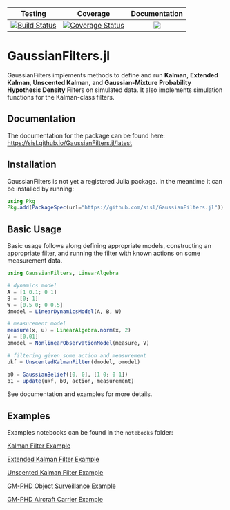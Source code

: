 | Testing  | Coverage | Documentation |
| :-----:  | :------: | :-----------: |
| [![Build Status](https://travis-ci.org/sisl/GaussianFilters.jl.svg?branch=master)](https://travis-ci.org/sisl/GaussianFilters.jl) | [![Coverage Status](https://coveralls.io/repos/github/sisl/GaussianFilters.jl/badge.svg?branch=master)](https://coveralls.io/github/sisl/GaussianFilters.jl?branch=master) |  [![](https://img.shields.io/badge/docs-latest-blue.svg)](https://sisl.github.io/GaussianFilters.jl/latest) |

# GaussianFilters.jl

GaussianFilters implements methods to define and run **Kalman**, **Extended Kalman**, **Unscented Kalman**, and **Gaussian-Mixture Probability Hypothesis Density** Filters on simulated data. It also implements simulation functions for the Kalman-class filters.

## Documentation

The documentation for the package can be found here: <https://sisl.github.io/GaussianFilters.jl/latest>

## Installation

GaussianFilters is not yet a registered Julia package. In the meantime it can be installed by running:

```julia
using Pkg
Pkg.add(PackageSpec(url="https://github.com/sisl/GaussianFilters.jl"))
```

## Basic Usage

Basic usage follows along defining appropriate models, constructing an appropriate filter, and running the filter with known actions on some measurement data.

```julia
using GaussianFilters, LinearAlgebra

# dynamics model
A = [1 0.1; 0 1]
B = [0; 1]
W = [0.5 0; 0 0.5]
dmodel = LinearDynamicsModel(A, B, W)

# measurement model
measure(x, u) = LinearAlgebra.norm(x, 2)
V = [0.01]
omodel = NonlinearObservationModel(measure, V)

# filtering given some action and measurement
ukf = UnscentedKalmanFilter(dmodel, omodel)

b0 = GaussianBelief([0, 0], [1 0; 0 1])
b1 = update(ukf, b0, action, measurement)
```

See documentation and examples for more details.

## Examples

Examples notebooks can be found in the `notebooks` folder:

[Kalman Filter Example](https://github.com/sisl/GaussianFilters.jl/blob/master/notebooks/KF_2DMotionExample.ipynb)

[Extended Kalman Filter Example](https://github.com/sisl/GaussianFilters.jl/blob/master/notebooks/EKF_SpinningSatelliteExample.ipynb)

[Unscented Kalman Filter Example](https://github.com/sisl/GaussianFilters.jl/blob/master/notebooks/UKF_NonholonomicRobot.ipynb)

[GM-PHD Object Surveillance Example](https://github.com/sisl/GaussianFilters.jl/blob/master/notebooks/GMPHD_SurveillanceExample.ipynb)

[GM-PHD Aircraft Carrier Example](https://github.com/sisl/GaussianFilters.jl/blob/master/notebooks/GMPHD_AircraftCarrierExample.ipynb)
